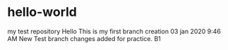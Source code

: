 # hello-world
my test repository
Hello This is my first branch creation 03 jan 2020 9:46 AM
New Test branch changes added for practice.
B1

